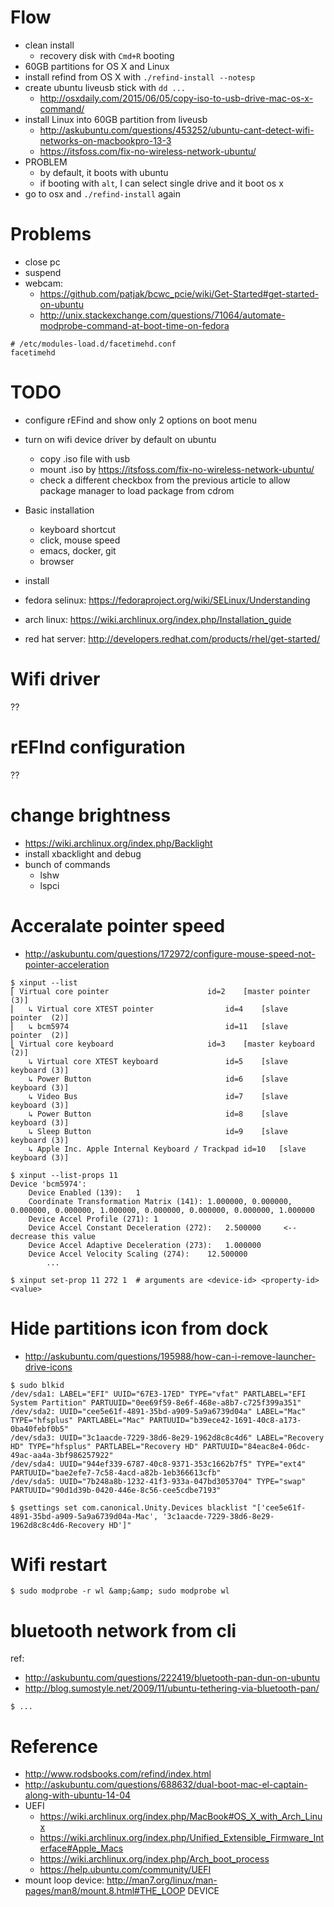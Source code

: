 <!--
{
  "title": "Linux on MacBookAir",
  "date": "2016-09-16T17:51:31.000Z",
  "category": "",
  "tags": [],
  "draft": true
}
-->

# Flow

- clean install
  - recovery disk with `Cmd+R` booting
- 60GB partitions for OS X and Linux
- install refind from OS X with `./refind-install --notesp`
- create ubuntu liveusb stick with `dd ...`
  - http://osxdaily.com/2015/06/05/copy-iso-to-usb-drive-mac-os-x-command/
- install Linux into 60GB partition from liveusb
  - http://askubuntu.com/questions/453252/ubuntu-cant-detect-wifi-networks-on-macbookpro-13-3
  - https://itsfoss.com/fix-no-wireless-network-ubuntu/
- PROBLEM
  - by default, it boots with ubuntu
  - if booting with `alt`, I can select single drive and it boot os x
- go to osx and `./refind-install` again

# Problems

- close pc
- suspend
- webcam: 
  - https://github.com/patjak/bcwc_pcie/wiki/Get-Started#get-started-on-ubuntu
  - http://unix.stackexchange.com/questions/71064/automate-modprobe-command-at-boot-time-on-fedora
```
# /etc/modules-load.d/facetimehd.conf
facetimehd
```

# TODO

- configure rEFind and show only 2 options on boot menu
- turn on wifi device driver by default on ubuntu
  - copy .iso file with usb
  - mount .iso by https://itsfoss.com/fix-no-wireless-network-ubuntu/
  - check a different checkbox from the previous article to allow package manager to load package from cdrom
- Basic installation
  - keyboard shortcut
  - click, mouse speed
  - emacs, docker, git
  - browser

- install
 - fedora selinux: https://fedoraproject.org/wiki/SELinux/Understanding
 - arch linux: https://wiki.archlinux.org/index.php/Installation_guide
 - red hat server: http://developers.redhat.com/products/rhel/get-started/

# Wifi driver

??

# rEFInd configuration

??

# change brightness

- https://wiki.archlinux.org/index.php/Backlight
- install xbacklight and debug
- bunch of commands
  - lshw
  - lspci

# Acceralate pointer speed

- http://askubuntu.com/questions/172972/configure-mouse-speed-not-pointer-acceleration

```
$ xinput --list
⎡ Virtual core pointer                    	id=2	[master pointer  (3)]
⎜   ↳ Virtual core XTEST pointer              	id=4	[slave  pointer  (2)]
⎜   ↳ bcm5974                                 	id=11	[slave  pointer  (2)]
⎣ Virtual core keyboard                   	id=3	[master keyboard (2)]
    ↳ Virtual core XTEST keyboard             	id=5	[slave  keyboard (3)]
    ↳ Power Button                            	id=6	[slave  keyboard (3)]
    ↳ Video Bus                               	id=7	[slave  keyboard (3)]
    ↳ Power Button                            	id=8	[slave  keyboard (3)]
    ↳ Sleep Button                            	id=9	[slave  keyboard (3)]
    ↳ Apple Inc. Apple Internal Keyboard / Trackpad	id=10	[slave  keyboard (3)]

$ xinput --list-props 11
Device 'bcm5974':
	Device Enabled (139):	1
	Coordinate Transformation Matrix (141):	1.000000, 0.000000, 0.000000, 0.000000, 1.000000, 0.000000, 0.000000, 0.000000, 1.000000
	Device Accel Profile (271):	1
	Device Accel Constant Deceleration (272):	2.500000     <-- decrease this value
	Device Accel Adaptive Deceleration (273):	1.000000
	Device Accel Velocity Scaling (274):	12.500000
        ...

$ xinput set-prop 11 272 1  # arguments are <device-id> <property-id> <value>
```

# Hide partitions icon from dock

- http://askubuntu.com/questions/195988/how-can-i-remove-launcher-drive-icons 

```
$ sudo blkid
/dev/sda1: LABEL="EFI" UUID="67E3-17ED" TYPE="vfat" PARTLABEL="EFI System Partition" PARTUUID="0ee69f59-8e6f-468e-a8b7-c725f399a351"
/dev/sda2: UUID="cee5e61f-4891-35bd-a909-5a9a6739d04a" LABEL="Mac" TYPE="hfsplus" PARTLABEL="Mac" PARTUUID="b39ece42-1691-40c8-a173-0ba40febf0b5"
/dev/sda3: UUID="3c1aacde-7229-38d6-8e29-1962d8c8c4d6" LABEL="Recovery HD" TYPE="hfsplus" PARTLABEL="Recovery HD" PARTUUID="84eac8e4-06dc-49ac-aa4a-3bf986257922"
/dev/sda4: UUID="944ef339-6787-40c8-9371-353c1662b7f5" TYPE="ext4" PARTUUID="bae2efe7-7c58-4acd-a82b-1eb366613cfb"
/dev/sda5: UUID="7b248a8b-1232-41f3-933a-047bd3053704" TYPE="swap" PARTUUID="90d1d39b-0420-446e-8c56-cee5cdbe7193"

$ gsettings set com.canonical.Unity.Devices blacklist "['cee5e61f-4891-35bd-a909-5a9a6739d04a-Mac', '3c1aacde-7229-38d6-8e29-1962d8c8c4d6-Recovery HD']"
```

# Wifi restart

```
$ sudo modprobe -r wl &amp;&amp; sudo modprobe wl
```

# bluetooth network from cli

ref: 

- http://askubuntu.com/questions/222419/bluetooth-pan-dun-on-ubuntu 
- http://blog.sumostyle.net/2009/11/ubuntu-tethering-via-bluetooth-pan/

```
$ ...
```

# Reference

- http://www.rodsbooks.com/refind/index.html
- http://askubuntu.com/questions/688632/dual-boot-mac-el-captain-along-with-ubuntu-14-04
- UEFI
  - https://wiki.archlinux.org/index.php/MacBook#OS_X_with_Arch_Linux
  - https://wiki.archlinux.org/index.php/Unified_Extensible_Firmware_Interface#Apple_Macs
  - https://wiki.archlinux.org/index.php/Arch_boot_process
  - https://help.ubuntu.com/community/UEFI
- mount loop device: http://man7.org/linux/man-pages/man8/mount.8.html#THE_LOOP DEVICE